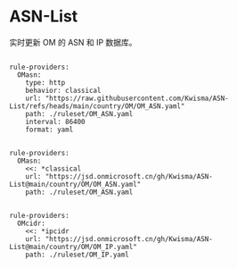 
# ASN-List

实时更新 OM 的 ASN 和 IP 数据库。

<pre><code class="language-javascript">
rule-providers:
  OMasn:
    type: http
    behavior: classical
    url: "https://raw.githubusercontent.com/Kwisma/ASN-List/refs/heads/main/country/OM/OM_ASN.yaml"
    path: ./ruleset/OM_ASN.yaml
    interval: 86400
    format: yaml
</code></pre>

<pre><code class="language-javascript">
rule-providers:
  OMasn:
    <<: *classical
    url: "https://jsd.onmicrosoft.cn/gh/Kwisma/ASN-List@main/country/OM/OM_ASN.yaml"
    path: ./ruleset/OM_ASN.yaml
</code></pre>

<pre><code class="language-javascript">
rule-providers:
  OMcidr:
    <<: *ipcidr
    url: "https://jsd.onmicrosoft.cn/gh/Kwisma/ASN-List@main/country/OM/OM_IP.yaml"
    path: ./ruleset/OM_IP.yaml
</code></pre>